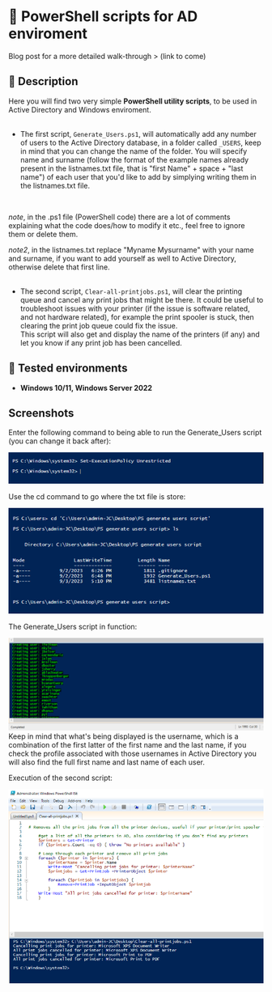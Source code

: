 <h1>🧱 PowerShell scripts for AD enviroment</h1>
Blog post for a more detailed walk-through >  (link to come)

<h2>📙 Description</h2>

Here you will find two very simple **PowerShell utility scripts**, to be used in Active Directory and Windows enviroment.
<br />
<br />
- The first script, ```Generate_Users.ps1```, will automatically add any number of users to the Active Directory database, in a folder called ```_USERS```, keep in mind that you can change the name of the folder. You will specify name and surname (follow the format of the example names already present in the listnames.txt file, that is "first Name" + space + "last name") of each user that you'd like to add by simplying writing them in the listnames.txt file.
<br />

 *note*, in the .ps1 file (PowerShell code) there are a lot of comments explaining what the code does/how to modify it etc., feel free to ignore them or delete them.

 *note2*, in the listnames.txt replace "Myname Mysurname" with your name and surname, if you want to add yourself as well to Active Directory, otherwise delete that first line.
<br />
<br />

- The second script, ```Clear-all-printjobs.ps1```, will clear the printing queue and cancel any print jobs that might be there. It could be useful to troubleshoot issues with your printer (if the issue is software related, and not hardware related), for example the print spooler is stuck, then clearing the print job queue could fix the issue. <br />
This script will also get and display the name of the printers (if any) and let you know if any print job has been cancelled.

<h2>📗 Tested environments</h2>

- <b>Windows 10/11, Windows Server 2022</b>

<h2>Screenshots</h2>

Enter the following command to being able to run the Generate_Users script (you can change it back after):  <br />

![Sample image](images/PShellscript1.png)
<br />

Use the cd command to go where the txt file is store: <br />

![Sample image](images/PShellscript2.png)
<br />

The Generate_Users script in function: <br />

![Sample image](images/PShellscript3.png)
<br />
Keep in mind that what's being displayed is the username, which is a combination of the first latter of the first name and the last name, if you check the profile associated with those usernames in Active Directory you will also find the full first name and last name of each user.
<br />

Execution of the second script: <br />

![Sample image](images/PShellscript4.png)
<br />
<br />

<!-- If you want to upload the image instead of using a relative path:  <img src="https://---------" height="80%" width="80%" alt="PShell script"/> 
!-->

